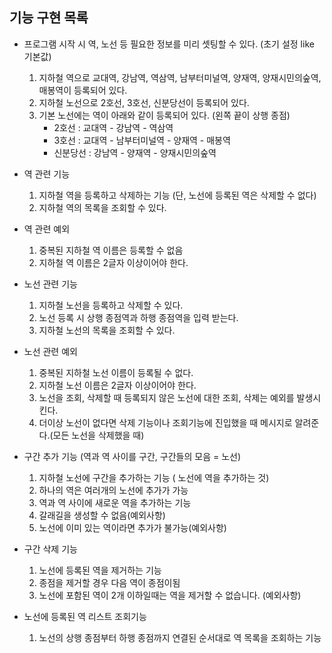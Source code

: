 ## 기능 구현 목록
   
* 프로그램 시작 시 역, 노선 등 필요한 정보를 미리 셋팅할 수 있다. (초기 설정 like 기본값)
    1. 지하철 역으로 교대역, 강남역, 역삼역, 남부터미널역, 양재역, 양재시민의숲역, 매봉역이 등록되어 있다.
    2. 지하철 노선으로 2호선, 3호선, 신분당선이 등록되어 있다.
    3. 기본 노선에는 역이 아래와 같이 등록되어 있다. (왼쪽 끝이 상행 종점)
        * 2호선 : 교대역 - 강남역 - 역삼역
        * 3호선 : 교대역 - 남부터미널역 - 양재역 - 매봉역
        * 신분당선 : 강남역 - 양재역 - 양재시민의숲역

   
* 역 관련 기능
    1. 지하철 역을 등록하고 삭제하는 기능 (단, 노선에 등록된 역은 삭제할 수 없다)
    2. 지하철 역의 목록을 조회할 수 있다.

   
* 역 관련 예외
    1. 중복된 지하철 역 이름은 등록할 수 없음
    2. 지하철 역 이름은 2글자 이상이어야 한다.
   

* 노선 관련 기능
    1. 지하철 노선을 등록하고 삭제할 수 있다.
    2. 노선 등록 시 상행 종점역과 하행 종점역을 입력 받는다.
    3. 지하철 노선의 목록을 조회할 수 있다.
   

* 노선 관련 예외
    1. 중복된 지하철 노선 이름이 등록될 수 없다.
    2. 지하철 노선 이름은 2글자 이상이어야 한다.
    3. 노선을 조회, 삭제할 때 등록되지 않은 노선에 대한 조회, 삭제는 예외를 발생시킨다.
    4. 더이상 노선이 없다면 삭제 기능이나 조회기능에 진입했을 때 메시지로 알려준다.(모든 노선을 삭제했을 때)
   

* 구간 추가 기능 (역과 역 사이를 구간, 구간들의 모음 = 노선)
    1. 지하철 노선에 구간을 추가하는 기능 ( 노선에 역을 추가하는 것)
    2. 하나의 역은 여러개의 노선에 추가가 가능
    3. 역과 역 사이에 새로운 역을 추가하는 기능
    4. 갈래길을 생성할 수 없음(예외사항)
    5. 노선에 이미 있는 역이라면 추가가 불가능(예외사항)
   
* 구간 삭제 기능
    1. 노선에 등록된 역을 제거하는 기능
    2. 종점을 제거할 경우 다음 역이 종점이됨
    3. 노선에 포함된 역이 2개 이하일때는 역을 제거할 수 없습니다. (예외사항)
   

* 노선에 등록된 역 리스트 조회기능
    1. 노선의 상행 종점부터 하행 종점까지 연결된 순서대로 역 목록을 조회하는 기능

